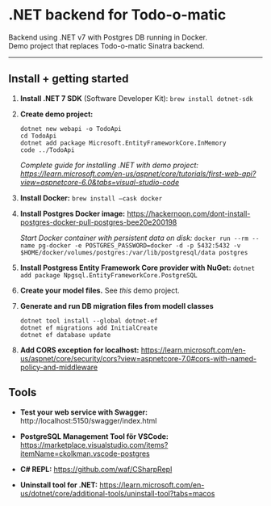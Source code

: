 # .NET backend for Todo-o-matic

Backend using .NET v7 with Postgres DB running in Docker.   
Demo project that replaces Todo-o-matic Sinatra backend.

---

## Install + getting started

1. **Install .NET 7 SDK** (Software Developer Kit): `brew install dotnet-sdk`

2. **Create demo project:**
    ```
    dotnet new webapi -o TodoApi 
    cd TodoApi 
    dotnet add package Microsoft.EntityFrameworkCore.InMemory 
    code ../TodoApi
    ```

    *Complete guide for installing .NET with demo project: https://learn.microsoft.com/en-us/aspnet/core/tutorials/first-web-api?view=aspnetcore-6.0&tabs=visual-studio-code*

3. **Install Docker:** `brew install —cask docker`

4. **Install Postgres Docker image:** https://hackernoon.com/dont-install-postgres-docker-pull-postgres-bee20e200198

    *Start Docker container with persistent data on disk:* `docker run --rm --name pg-docker -e POSTGRES_PASSWORD=docker -d -p 5432:5432 -v $HOME/docker/volumes/postgres:/var/lib/postgresql/data postgres`

5. **Install Postgress Entity Framework Core provider with NuGet:** `dotnet add package Npgsql.EntityFrameworkCore.PostgreSQL`

6. **Create your model files.** See *this* demo project.

7. **Generate and run DB migration files from modell classes**
    ```
    dotnet tool install --global dotnet-ef
    dotnet ef migrations add InitialCreate
    dotnet ef database update
    ```

8. **Add CORS exception for localhost:** https://learn.microsoft.com/en-us/aspnet/core/security/cors?view=aspnetcore-7.0#cors-with-named-policy-and-middleware 

## Tools

* **Test your web service with Swagger:** http://localhost:5150/swagger/index.html  

* **PostgreSQL Management Tool för VSCode:** https://marketplace.visualstudio.com/items?itemName=ckolkman.vscode-postgres

* **C# REPL:** https://github.com/waf/CSharpRepl

* **Uninstall tool for .NET:** https://learn.microsoft.com/en-us/dotnet/core/additional-tools/uninstall-tool?tabs=macos 
